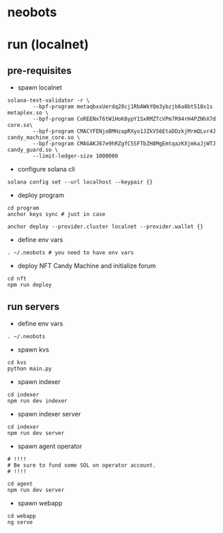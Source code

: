 # neobots

# run (localnet)

## pre-requisites

- spawn localnet

```
solana-test-validator -r \
        --bpf-program metaqbxxUerdq28cj1RbAWkYQm3ybzjb6a8bt518x1s metaplex.so \
        --bpf-program CoREENxT6tW1HoK8ypY1SxRMZTcVPm7R94rH4PZNhX7d core.so\
        --bpf-program CMACYFENjoBMHzapRXyo1JZkVS6EtaDDzkjMrmQLvr4J candy_machine_core.so \
        --bpf-program CMAGAKJ67e9hRZgfC5SFTbZH8MgEmtqazKXjmkaJjWTJ candy_guard.so \
        --limit-ledger-size 1000000
```

- configure solana cli

```
solana config set --url localhost --keypair {}
```

- deploy program

```
cd program
anchor keys sync # just in case

anchor deploy --provider.cluster localnet --provider.wallet {}
```

- define env vars

```
. ~/.neobots # you need to have env vars
```

- deploy NFT Candy Machine and initialize forum

```
cd nft
npm run deploy
```

## run servers

- define env vars

```
. ~/.neobots
```

- spawn kvs

```
cd kvs
python main.py
```

- spawn indexer

```
cd indexer
npm run dev indexer
```

- spawn indexer server

```
cd indexer
npm run dev server
```

- spawn agent operator

```
# !!!!
# Be sure to fund some SOL on operator account.
# !!!!

cd agent
npm run dev server
```

- spawn webapp

```
cd webapp
ng serve
```

